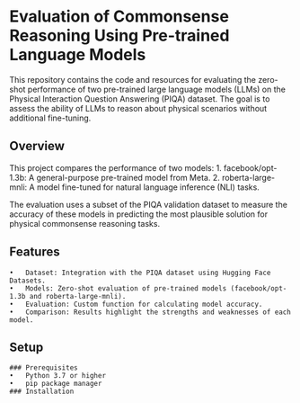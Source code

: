 # Evaluation of Commonsense Reasoning Using Pre-trained Language Models
This repository contains the code and resources for evaluating the zero-shot performance of two pre-trained large language models (LLMs) on the Physical Interaction Question Answering (PIQA) dataset. The goal is to assess the ability of LLMs to reason about physical scenarios without additional fine-tuning.
## Overview
This project compares the performance of two models:
	1.	facebook/opt-1.3b: A general-purpose pre-trained model from Meta.
	2.	roberta-large-mnli: A model fine-tuned for natural language inference (NLI) tasks.

The evaluation uses a subset of the PIQA validation dataset to measure the accuracy of these models in predicting the most plausible solution for physical commonsense reasoning tasks.

## Features
	•	Dataset: Integration with the PIQA dataset using Hugging Face Datasets.
	•	Models: Zero-shot evaluation of pre-trained models (facebook/opt-1.3b and roberta-large-mnli).
	•	Evaluation: Custom function for calculating model accuracy.
	•	Comparison: Results highlight the strengths and weaknesses of each model.

## Setup
    ### Prerequisites
  	•	Python 3.7 or higher
	•	pip package manager
    ### Installation